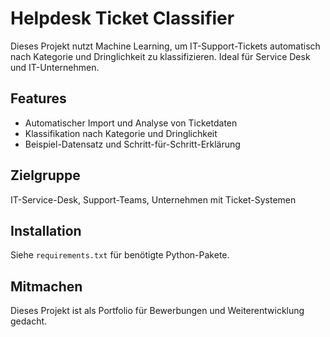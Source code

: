 # Helpdesk Ticket Classifier

Dieses Projekt nutzt Machine Learning, um IT-Support-Tickets automatisch nach Kategorie und Dringlichkeit zu klassifizieren. Ideal für Service Desk und IT-Unternehmen.

## Features
- Automatischer Import und Analyse von Ticketdaten
- Klassifikation nach Kategorie und Dringlichkeit
- Beispiel-Datensatz und Schritt-für-Schritt-Erklärung

## Zielgruppe
IT-Service-Desk, Support-Teams, Unternehmen mit Ticket-Systemen

## Installation
Siehe `requirements.txt` für benötigte Python-Pakete.

## Mitmachen
Dieses Projekt ist als Portfolio für Bewerbungen und Weiterentwicklung gedacht.
